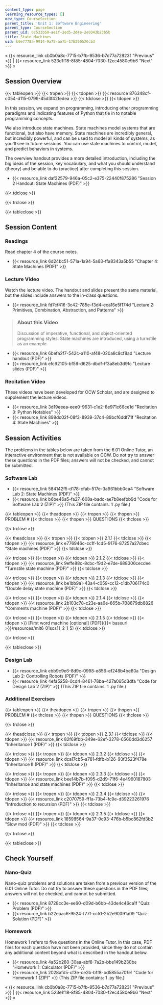 ```yaml
---
content_type: page
learning_resource_types: []
ocw_type: CourseSection
parent_title: 'Unit 1: Software Engineering'
parent_type: CourseSection
parent_uid: 0c533b50-ae1f-2ed5-2d4e-2e0343b23b5b
title: State Machines
uid: b0e7778a-9914-9a75-aa7b-17b290520cb3
---
```


« {{< resource_link cb0b0a8c-7715-b7fb-9536-b7d77a728231 "Previous" >}} | {{< resource_link 523e1f18-8f85-4804-7030-f2ec4580e9b6 "Next" >}} »

Session Overview
----------------

{{< tableopen >}}
{{< tropen >}}
{{< tdopen >}}
{{< resource 876348cf-c054-d115-0799-45d3f42fedea >}}
{{< tdclose >}}
{{< tdopen >}}


In this session, we expand on programming, introducing other programming paradigms and indicating features of Python that tie in to notable programming concepts.

We also introduce state machines. State machines model systems that are functional, but also have memory. State machines are incredibly general, but incredibly powerful, and can be used to model all kinds of systems, as you'll see in future sessions. You can use state machines to control, model, and predict behaviors in systems.

The overview handout provides a more detailed introduction, including the big ideas of the session, key vocabulary, and what you should understand (theory) and be able to do (practice) after completing this session.

*   {{< resource_link daf22579-946a-05c2-e375-22440f875286 "Session 2 Handout: State Machines (PDF)" >}}


{{< tdclose >}}

{{< trclose >}}

{{< tableclose >}}

Session Content
---------------

### Readings

Read chapter 4 of the course notes.

*   {{< resource_link 6d24bc51-571a-1a94-5a63-ffa8343a5b55 "Chapter 4: State Machines (PDF)" >}}

### Lecture Video

Watch the lecture video. The handout and slides present the same material, but the slides include answers to the in-class questions.

*   {{< resource_link fd7cf416-3c42-785e-f3d4-eca16e5f174d "Lecture 2: Primitives, Combination, Abstraction, and Patterns" >}}

> ### About this Video
> 
> Discussion of imperative, functional, and object-oriented programming styles. State machines are introduced, using a turnstile as an example.

*   {{< resource_link 6befa2f7-542c-a110-af48-020a8c8cf8ad "Lecture handout (PDF)" >}}
*   {{< resource_link efc92105-bf58-d625-dbdf-ff3a8eb3d9fc "Lecture slides (PDF)" >}}

### Recitation Video

These videos have been developed for OCW Scholar, and are designed to supplement the lecture videos.

*   {{< resource_link 3d19eeea-eee0-9931-c1e2-8e971c66ce1d "Recitation 3: Python Notables" >}}
*   {{< resource_link 899dc02f-08f3-8939-37c4-89bcf6ddf71f "Recitation 4: State Machines" >}}

Session Activities
------------------

The problems in the tables below are taken from the 6.01 Online Tutor, an interactive environment that is not available on OCW. Do not try to answer these questions in the PDF files; answers will not be checked, and cannot be submitted.

### Software Lab

*   {{< resource_link 584142f5-d178-cfab-517e-3a961bbb0ca4 "Software Lab 2: State Machines (PDF)" >}}
*   {{< resource_link b6be46a5-fa27-608a-badc-ae7b8eefbb9d "Code for Software Lab 2 (ZIP)" >}} (This ZIP file contains: 1 .py file.)

{{< tableopen >}}
{{< theadopen >}}
{{< tropen >}}
{{< thopen >}}
PROBLEM #
{{< thclose >}}
{{< thopen >}}
QUESTIONS
{{< thclose >}}

{{< trclose >}}

{{< theadclose >}}
{{< tropen >}}
{{< tdopen >}}
2.1.1
{{< tdclose >}}
{{< tdopen >}}
{{< resource_link e776946c-cc1f-1cd5-9176-87257a27cbec "State machines (PDF)" >}}
{{< tdclose >}}

{{< trclose >}}
{{< tropen >}}
{{< tdopen >}}
2.1.2
{{< tdclose >}}
{{< tdopen >}}
{{< resource_link 9effe88c-8cbc-f9d2-e7de-688306cecdee "Turnstile state machine (PDF)" >}}
{{< tdclose >}}

{{< trclose >}}
{{< tropen >}}
{{< tdopen >}}
2.1.3
{{< tdclose >}}
{{< tdopen >}}
{{< resource_link be1bb9a1-43a4-c059-cc12-c1db706174c0 "Double delay state machine (PDF)" >}}
{{< tdclose >}}

{{< trclose >}}
{{< tropen >}}
{{< tdopen >}}
2.1.4
{{< tdclose >}}
{{< tdopen >}}
{{< resource_link 2b103c78-c23e-aa6e-665b-708679db8826 "Comments machine (PDF)" >}}
{{< tdclose >}}

{{< trclose >}}
{{< tropen >}}
{{< tdopen >}}
2.1.5
{{< tdclose >}}
{{< tdopen >}}
[First word machine \[optional\] (PDF)]({{< baseurl >}}/resources/mit6_01scs11_2_1_5)
{{< tdclose >}}

{{< trclose >}}

{{< tableclose >}}

### Design Lab

*   {{< resource_link ebb9c9e6-8d9c-0998-e856-ef248b4be80a "Design Lab 2: Controlling Robots (PDF)" >}}
*   {{< resource_link 4efa5258-0cd4-8461-78ba-427a065d3dfa "Code for Design Lab 2 (ZIP)" >}} (This ZIP file contains: 1 .py file.)

### Additional Exercises

{{< tableopen >}}
{{< theadopen >}}
{{< tropen >}}
{{< thopen >}}
PROBLEM #
{{< thclose >}}
{{< thopen >}}
QUESTIONS
{{< thclose >}}

{{< trclose >}}

{{< theadclose >}}
{{< tropen >}}
{{< tdopen >}}
2.3.1
{{< tdclose >}}
{{< tdopen >}}
{{< resource_link 82f69fbb-349e-62ef-3278-6560dd3d6257 "Inheritance I (PDF)" >}}
{{< tdclose >}}

{{< trclose >}}
{{< tropen >}}
{{< tdopen >}}
2.3.2
{{< tdclose >}}
{{< tdopen >}}
{{< resource_link dca17cb5-a781-fdfb-b126-93f3523f478e "Inheritance II (PDF)" >}}
{{< tdclose >}}

{{< trclose >}}
{{< tropen >}}
{{< tdopen >}}
2.3.3
{{< tdclose >}}
{{< tdopen >}}
{{< resource_link bee14b7b-f095-d2d9-71f6-4e4960187803 "Inheritance and state machines (PDF)" >}}
{{< tdclose >}}

{{< trclose >}}
{{< tropen >}}
{{< tdopen >}}
2.3.4
{{< tdclose >}}
{{< tdopen >}}
{{< resource_link c2070759-ff1a-73b4-fc9e-d39223261976 "Introduction to recursion (PDF)" >}}
{{< tdclose >}}

{{< trclose >}}
{{< tropen >}}
{{< tdopen >}}
2.3.5
{{< tdclose >}}
{{< tdopen >}}
{{< resource_link 18598564-9a37-0c93-476b-b5bc862fd3b2 "Slow mod (PDF)" >}}
{{< tdclose >}}

{{< trclose >}}

{{< tableclose >}}

Check Yourself
--------------

### Nano-Quiz

Nano-quiz problems and solutions are taken from a previous version of the 6.01 Online Tutor. Do not try to answer these questions in the PDF files; answers will not be checked, and cannot be submitted.

*   {{< resource_link 8728cc3e-ee60-d09d-b6bb-43de4c46ca1f "Quiz Problem (PDF)" >}}
*   {{< resource_link b22eaac6-9524-f77f-cc51-2b2e90091a09 "Quiz Solution (PDF)" >}}

### Homework

Homework 1 refers to five questions in the Online Tutor. In this case, PDF files for each question have not been provided, since they do not contain any additional content beyond what is described in the handout below.

*   {{< resource_link 4a52b280-30aa-abf8-7a2b-bbe149b230be "Homework 1: Calculator (PDF)" >}}
*   {{< resource_link 2028afd5-cf3e-ce2b-b1f8-bd5855a701e1 "Code for Homework 1 (ZIP)" >}} (This ZIP file contains: 1 .py file.)

« {{< resource_link cb0b0a8c-7715-b7fb-9536-b7d77a728231 "Previous" >}} | {{< resource_link 523e1f18-8f85-4804-7030-f2ec4580e9b6 "Next" >}} »